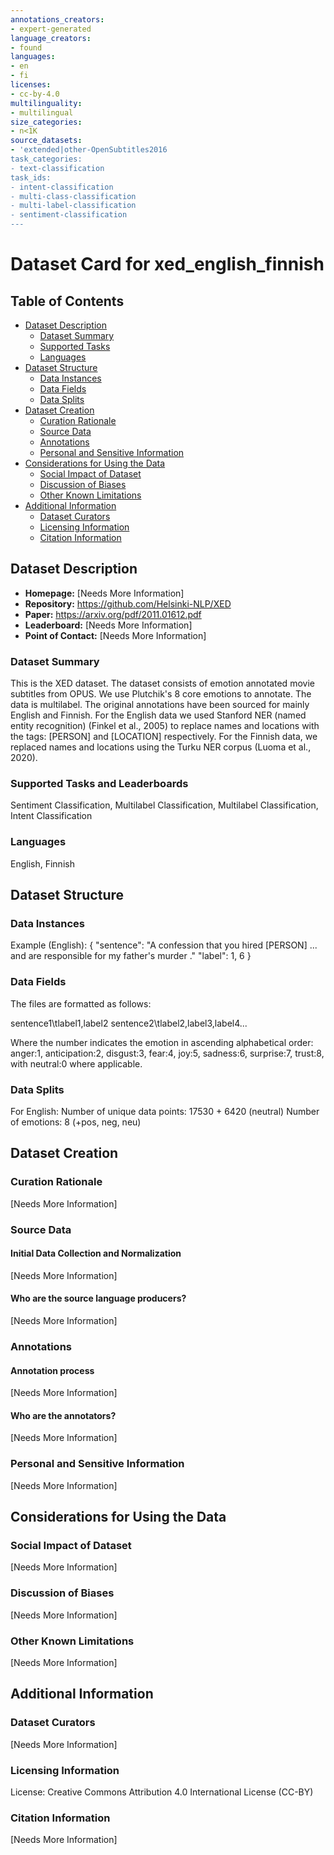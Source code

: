 ```yaml
---
annotations_creators:
- expert-generated
language_creators:
- found
languages:
- en
- fi
licenses:
- cc-by-4.0
multilinguality:
- multilingual
size_categories:
- n<1K
source_datasets:
- 'extended|other-OpenSubtitles2016
task_categories:
- text-classification
task_ids:
- intent-classification
- multi-class-classification
- multi-label-classification
- sentiment-classification
---
```


# Dataset Card for xed_english_finnish

## Table of Contents
- [Dataset Description](#dataset-description)
  - [Dataset Summary](#dataset-summary)
  - [Supported Tasks](#supported-tasks-and-leaderboards)
  - [Languages](#languages)
- [Dataset Structure](#dataset-structure)
  - [Data Instances](#data-instances)
  - [Data Fields](#data-instances)
  - [Data Splits](#data-instances)
- [Dataset Creation](#dataset-creation)
  - [Curation Rationale](#curation-rationale)
  - [Source Data](#source-data)
  - [Annotations](#annotations)
  - [Personal and Sensitive Information](#personal-and-sensitive-information)
- [Considerations for Using the Data](#considerations-for-using-the-data)
  - [Social Impact of Dataset](#social-impact-of-dataset)
  - [Discussion of Biases](#discussion-of-biases)
  - [Other Known Limitations](#other-known-limitations)
- [Additional Information](#additional-information)
  - [Dataset Curators](#dataset-curators)
  - [Licensing Information](#licensing-information)
  - [Citation Information](#citation-information)

## Dataset Description

- **Homepage:** [Needs More Information]
- **Repository:** https://github.com/Helsinki-NLP/XED
- **Paper:** https://arxiv.org/pdf/2011.01612.pdf
- **Leaderboard:** [Needs More Information]
- **Point of Contact:** [Needs More Information]

### Dataset Summary

This is the XED dataset. The dataset consists of emotion annotated movie subtitles from OPUS. We use Plutchik's 8 core emotions to annotate. The data is multilabel. The original annotations have been sourced for mainly English and Finnish.
For the English data we used Stanford NER (named entity recognition) (Finkel et al., 2005) to replace names and locations with the tags: [PERSON] and [LOCATION] respectively.
For the Finnish data, we replaced names and locations using the Turku NER corpus (Luoma et al., 2020).


### Supported Tasks and Leaderboards

Sentiment Classification, Multilabel Classification, Multilabel Classification, Intent Classification

### Languages

English, Finnish

## Dataset Structure

### Data Instances

Example (English):
{ "sentence": "A confession that you hired [PERSON] ... and are responsible for my father's murder ."
   "label":	1, 6
}

### Data Fields

The files are formatted as follows:

sentence1\tlabel1,label2
sentence2\tlabel2,label3,label4...

Where the number indicates the emotion in ascending alphabetical order: anger:1, anticipation:2, disgust:3, fear:4, joy:5, sadness:6, surprise:7, trust:8, with neutral:0 where applicable. 

### Data Splits

For English:
Number of unique data points:	17530 + 6420 (neutral)
Number of emotions:	8 (+pos, neg, neu)

## Dataset Creation

### Curation Rationale

[Needs More Information]

### Source Data

#### Initial Data Collection and Normalization

[Needs More Information]

#### Who are the source language producers?

[Needs More Information]

### Annotations

#### Annotation process

[Needs More Information]

#### Who are the annotators?

[Needs More Information]

### Personal and Sensitive Information

[Needs More Information]

## Considerations for Using the Data

### Social Impact of Dataset

[Needs More Information]

### Discussion of Biases

[Needs More Information]

### Other Known Limitations

[Needs More Information]

## Additional Information

### Dataset Curators

[Needs More Information]

### Licensing Information

License: Creative Commons Attribution 4.0 International License (CC-BY)

### Citation Information

[Needs More Information]
